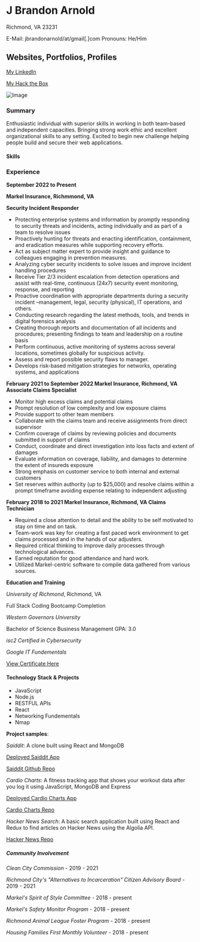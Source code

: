 # J Brandon Arnold

Richmond, VA 23231

E-Mail: jbrandonarnold/at/gmail[.]com
Pronouns: He/Him

## Websites, Portfolios, Profiles

[My LinkedIn](https://www.linkedin.com/in/james-brandon-arnold-46b1a964/)

[My Hack the Box](https://app.hackthebox.com/profile/374141)


![Image](https://tryhackme-badges.s3.amazonaws.com/jaybeeayyy.png)

### Summary

Enthusiastic individual with superior skills in working in both team-based and independent capacities. Bringing strong work ethic and excellent organizational skills to any setting. Excited to begin new challenge helping people build and secure their web applications.

#### Skills

### Experience

**September 2022 to Present**

**Markel Insurance, Richmmond, VA**

**Security Incident Responder**

* Protecting enterprise systems and information by promptly responding to security threats and incidents, acting individually and as part of a team to resolve issues
* Proactively hunting for threats and enacting identification, containment, and eradication measures while supporting recovery efforts.
* Act as subject matter expert to provide insight and guidance to colleagues engaging in prevention measures.
* Analyzing cyber security incidents to solve issues and improve incident handling procedures
* Receive Tier 2/3 incident escalation from detection operations and assist with real-time, continuous (24x7) security event monitoring, response, and reporting
* Proactive coordination with appropriate departments during a security incident –management, legal, security (physical), IT operations, and others.
* Conducting research regarding the latest methods, tools, and trends in digital forensics analysis
* Creating thorough reports and documentation of all incidents and procedures; presenting findings to team and leadership on a routine basis
* Perform continuous, active monitoring of systems across several locations, sometimes globally for suspicious activity.
* Assess and report possible security flaws to manager.
* Develops risk-based mitigation strategies for networks, operating systems, and applications


**February 2021 to September 2022
Markel Insurance, Richmond, VA
Associate Claims Specialist**

* Monitor high excess claims and potential claims
* Prompt resolution of low complexity and low exposure claims 
* Provide support to other team members
* Collaborate with the claims team and receive assignments from direct supervisor
* Confirm coverage of claims by reviewing policies and documents submitted in support of claims
* Conduct, coordinate and direct investigation into loss facts and extent of damages
* Evaluate information on coverage, liability, and damages to determine the extent of insureds exposure 
* Strong emphasis on customer service to both internal and external customers 
* Set reserves within authority (up to $25,000) and resolve claims within a prompt timeframe avoiding expense relating to independent adjusting


**February 2018 to 2021
Markel Insurance, Richmond, VA
Claims Technician**

* Required a close attention to detail and the ability to be self motivated to stay on time and on task.
* Team-work was key for creating a fast paced work environment to get claims processed and in the hands of our adjusters.
* Required critical thinking to improve daily processes through technological advances.
* Earned reputation for good attendance and hard work.
* Utilized Markel-centric software to compile data gathered from various sources.


**Education and Training**

_University of Richmond_, Richmond, VA

Full Stack Coding Bootcamp Completion  

_Western Governors University_

Bachelor of Science Business Management 
GPA: 3.0

_isc2 Certified in Cybersecurity_

_Google IT Fundementals_


[View Certificate Here](https://www.credly.com/badges/91d215bf-dfb4-4330-bde0-c66e2a88cc90)

#### Technology Stack & Projects

* JavaScript
* Node.js
* RESTFUL APIs
* React
* Networking Fundementals
* Nmap

**Project samples**:

*Saiddit*: A clone built using React and MongoDB

[Deployed Saiddit App](https://saiddit-app.herokuapp.com/)

[Saiddit Github Repo](https://github.com/Z-Camp/Final-Project-First/)

*Cardio Charts*: A fitness tracking app that shows your workout data after you log it using JavaScript, MongoDB and Express

[Deployed Cardio Charts App](https://safe-sea-39049.herokuapp.com/)

[Cardio Charts Repo](https://github.com/Z-Camp/Project-2)

*Hacker News Search*: A basic search application built using React and Redux to find articles on Hacker News using the Algolia API.

[Hacker News Repo](https://github.com/jbrandona119/Hacker-News-Search)

##### Community Involvement

_Clean City Commission_ - 2019 - 2021

_Richmond City's "Alternatives to Incarceration" Citizen Advisory Board_ - 2019 - 2021

_Markel's Spirit of Style Committee_ - 2018 - present

_Markel's Safety Monitor Program_ - 2018 - present

_Richmond Animal League Foster Program_ - 2018 - present

_Housing Families First Monthly Volunteer_ - 2018 - present
